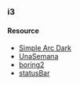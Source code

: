 ### i3

#### Resource

- [Simple Arc Dark](http://dotshare.it/dots/1446/)
- [UnaSemana](http://dotshare.it/dots/307/)
- [boring2](http://dotshare.it/dots/588/)
- [statusBar](http://dotshare.it/dots/24/)